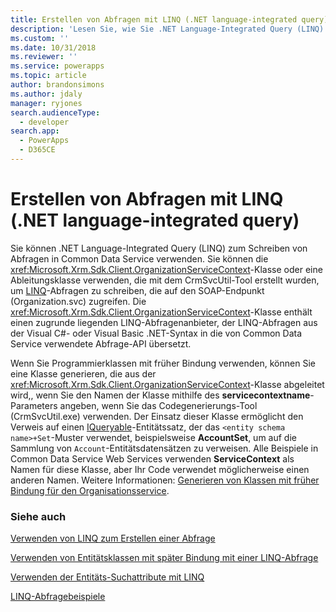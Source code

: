 ```yaml
---
title: Erstellen von Abfragen mit LINQ (.NET language-integrated query) (Common Data Service) | Microsoft Docs
description: 'Lesen Sie, wie Sie .NET Language-Integrated Query (LINQ) verwenden, um Abfragen in Common Data Service zu schreiben.'
ms.custom: ''
ms.date: 10/31/2018
ms.reviewer: ''
ms.service: powerapps
ms.topic: article
author: brandonsimons
ms.author: jdaly
manager: ryjones
search.audienceType:
  - developer
search.app:
  - PowerApps
  - D365CE
---
```

# <a name="build-queries-with-linq-net-language-integrated-query"></a>Erstellen von Abfragen mit LINQ (.NET language-integrated query)

Sie können .NET Language-Integrated Query (LINQ) zum Schreiben von Abfragen in Common Data Service verwenden. Sie können die <xref:Microsoft.Xrm.Sdk.Client.OrganizationServiceContext>-Klasse oder eine Ableitungsklasse verwenden, die mit dem CrmSvcUtil-Tool erstellt wurden, um [LINQ](https://msdn.microsoft.com/library/bb397897.aspx)-Abfragen zu schreiben, die auf den SOAP-Endpunkt (Organization.svc) zugreifen. Die <xref:Microsoft.Xrm.Sdk.Client.OrganizationServiceContext>-Klasse enthält einen zugrunde liegenden LINQ-Abfragenanbieter, der LINQ-Abfragen aus der Visual C#- oder Visual Basic .NET-Syntax in die von Common Data Service verwendete Abfrage-API übersetzt.  
  
 Wenn Sie Programmierklassen mit früher Bindung verwenden, können Sie eine Klasse generieren, die aus der <xref:Microsoft.Xrm.Sdk.Client.OrganizationServiceContext>-Klasse abgeleitet wird,, wenn Sie den Namen der Klasse mithilfe des **servicecontextname**-Parameters angeben, wenn Sie das Codegenerierungs-Tool (CrmSvcUtil.exe) verwenden. Der Einsatz dieser Klasse ermöglicht den Verweis auf einen [IQueryable](https://msdn.microsoft.com/library/system.linq.iqueryable.aspx)-Entitätssatz, der das `<entity schema name>+Set`-Muster verwendet, beispielsweise **AccountSet**, um auf die Sammlung von `Account`-Entitätsdatensätzen zu verweisen. Alle Beispiele in Common Data Service Web Services verwenden **ServiceContext** als Namen für diese Klasse, aber Ihr Code verwendet möglicherweise einen anderen Namen. Weitere Informationen: [Generieren von Klassen mit früher Bindung für den Organisationsservice](generate-early-bound-classes.md).
  
### <a name="see-also"></a>Siehe auch

 [Verwenden von LINQ zum Erstellen einer Abfrage](use-linq-construct-query.md)  
  
 [Verwenden von Entitätsklassen mit später Bindung mit einer LINQ-Abfrage](use-late-bound-entity-class-linq-query.md)  
  
 [Verwenden der Entitäts-Suchattribute mit LINQ](order-results-entity-attributes-linq.md)  

 [LINQ-Abfragebeispiele](linq-query-examples.md)